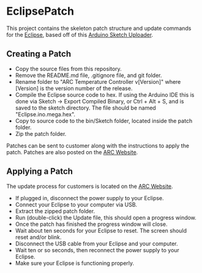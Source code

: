 # EclipsePatch

This project contains the skeleton patch structure and update commands for the [Eclipse](https://github.com/activated-research-company/Eclipse), based off of this [Arduino Sketch Uploader](https://github.com/twinearthsoftware/ArduinoSketchUploader).

## Creating a Patch

- Copy the source files from this repository.
- Remove the README.md file, .gitignore file, and git folder.
- Rename folder to "ARC Temperature Controller v[Version]" where [Version] is the version number of the release.
- Compile the Eclipse source code to hex. If using the Arduino IDE this is done via Sketch -> Export Compiled Binary, or Ctrl + Alt + S, and is saved to the sketch directory. The file should be named "Eclipse.ino.mega.hex".
- Copy to source code to the bin/Sketch folder, located inside the patch folder.
- Zip the patch folder.

Patches can be sent to customer along with the instructions to apply the patch. Patches are also posted on the [ARC Website](https://www.activatedresearch.com/software/arc-temperature-controller/.).

## Applying a Patch

The update process for customers is located on the [ARC Website](https://www.activatedresearch.com/software/arc-temperature-controller/.).

- If plugged in, disconnect the power supply to your Eclipse.
- Connect your Eclipse to your computer via USB.
- Extract the zipped patch folder.
- Run (double-click) the Update file, this should open a progress window.
- Once the patch has finished the progress window will close.
- Wait about ten seconds for your Eclipse to reset. The screen should reset and/or blink.
- Disconnect the USB cable from your Eclipse and your computer.
- Wait ten or so seconds, then reconnect the power supply to your Eclipse.
- Make sure your Eclipse is functioning properly. 
